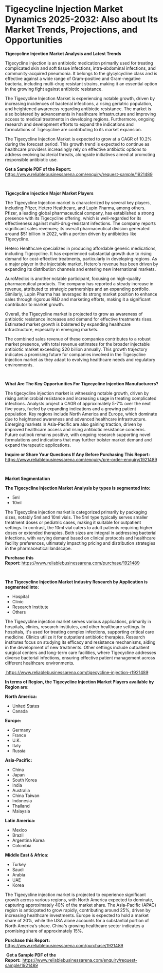 <p><h1>Tigecycline Injection Market Dynamics 2025-2032: Also about Its Market Trends, Projections, and Opportunities</h1></p><p><strong>Tigecycline Injection Market Analysis and Latest Trends</strong></p>
<p><p>Tigecycline injection is an antibiotic medication primarily used for treating complicated skin and soft tissue infections, intra-abdominal infections, and community-acquired pneumonia. It belongs to the glycylcycline class and is effective against a wide range of Gram-positive and Gram-negative bacteria, including multi-drug resistant strains, making it an essential option in the growing fight against antibiotic resistance. </p><p>The Tigecycline Injection Market is experiencing notable growth, driven by increasing incidences of bacterial infections, a rising geriatric population, and heightened awareness regarding antibiotic resistance. The market is also bolstered by advancements in healthcare infrastructure and improving access to medical treatments in developing regions. Furthermore, ongoing research and development efforts to expand the indications and formulations of Tigecycline are contributing to its market expansion.</p><p>The Tigecycline Injection Market is expected to grow at a CAGR of 10.2% during the forecast period. This growth trend is expected to continue as healthcare providers increasingly rely on effective antibiotic options to address evolving bacterial threats, alongside initiatives aimed at promoting responsible antibiotic use.</p></p>
<p><strong>Get a Sample PDF of the Report:&nbsp;</strong> <a href="https://www.reliablebusinessarena.com/enquiry/request-sample/1921489?utm_campaign=2957&utm_medium=2&utm_source=Github&utm_content=ia&utm_term=19042025&utm_id=tigecycline-injection">https://www.reliablebusinessarena.com/enquiry/request-sample/1921489</a></p>
<p>&nbsp;</p>
<p><strong>Tigecycline Injection Major Market Players</strong></p>
<p><p>The Tigecycline Injection market is characterized by several key players, including Pfizer, Hetero Healthcare, and Lupin Pharma, among others. Pfizer, a leading global pharmaceutical company, has established a strong presence with its Tigecycline offering, which is well-regarded for its effectiveness against multi-drug-resistant infections. The company reports significant sales revenues; its overall pharmaceutical division generated around $51 billion in 2022, with a portion driven by antibiotics like Tigecycline.</p><p>Hetero Healthcare specializes in producing affordable generic medications, including Tigecycline. It has experienced substantial growth due to rising demand for cost-effective treatments, particularly in developing regions. As a major player in the injectable market, Hetero's revenue has been driven by expanding its distribution channels and entering new international markets.</p><p>AuroMedics is another notable participant, focusing on high-quality pharmaceutical products. The company has reported a steady increase in revenue, attributed to strategic partnerships and an expanding portfolio. Similarly, Lupin Pharma has leveraged its strong market position to enhance sales through rigorous R&D and marketing efforts, making it a significant contributor to market growth.</p><p>Overall, the Tigecycline market is projected to grow as awareness of antibiotic resistance increases and demand for effective treatments rises. Estimated market growth is bolstered by expanding healthcare infrastructure, especially in emerging markets.</p><p>The combined sales revenue of these companies contributes to a robust market presence, with total revenue estimates for the broader injectable antibiotic market exceeding $20 billion annually. This growth trajectory indicates a promising future for companies involved in the Tigecycline Injection market as they adapt to evolving healthcare needs and regulatory environments.</p></p>
<p>&nbsp;</p>
<p><strong>What Are The Key Opportunities For Tigecycline Injection Manufacturers?</strong></p>
<p><p>The tigecycline injection market is witnessing notable growth, driven by rising antimicrobial resistance and increasing usage in treating complicated infections. Analysts project a CAGR of approximately 5-7% over the next five years, fueled by expanding indications and a growing patient population. Key regions include North America and Europe, which dominate due to heightened awareness and advanced healthcare infrastructure. Emerging markets in Asia-Pacific are also gaining traction, driven by improved healthcare access and rising antibiotic resistance concerns. Future outlook remains positive, with ongoing research supporting novel formulations and indications that may further bolster market demand and expand therapeutic applications.</p></p>
<p><strong>Inquire or Share Your Questions If Any Before Purchasing This Report:</strong> <a href="https://www.reliablebusinessarena.com/enquiry/pre-order-enquiry/1921489?utm_campaign=2957&utm_medium=2&utm_source=Github&utm_content=ia&utm_term=19042025&utm_id=tigecycline-injection">https://www.reliablebusinessarena.com/enquiry/pre-order-enquiry/1921489</a></p>
<p>&nbsp;</p>
<p><strong>Market Segmentation</strong></p>
<p><strong>The Tigecycline Injection Market Analysis by types is segmented into:</strong></p>
<p><ul><li>5ml</li><li>10ml</li></ul></p>
<p><p>The Tigecycline injection market is categorized primarily by packaging sizes, notably 5ml and 10ml vials. The 5ml type typically serves smaller treatment doses or pediatric cases, making it suitable for outpatient settings. In contrast, the 10ml vial caters to adult patients requiring higher doses or extended therapies. Both sizes are integral in addressing bacterial infections, with varying demand based on clinical protocols and healthcare facility preferences, ultimately impacting pricing and distribution strategies in the pharmaceutical landscape.</p></p>
<p><strong>Purchase this Report:&nbsp;</strong><a href="https://www.reliablebusinessarena.com/purchase/1921489?utm_campaign=2957&utm_medium=2&utm_source=Github&utm_content=ia&utm_term=19042025&utm_id=tigecycline-injection">https://www.reliablebusinessarena.com/purchase/1921489</a></p>
<p>&nbsp;</p>
<p><strong>The Tigecycline Injection Market Industry Research by Application is segmented into:</strong></p>
<p><ul><li>Hospital</li><li>Clinic</li><li>Research Institute</li><li>Others</li></ul></p>
<p><p>The Tigecycline injection market serves various applications, primarily in hospitals, clinics, research institutes, and other healthcare settings. In hospitals, it's used for treating complex infections, supporting critical care medicine. Clinics utilize it for outpatient antibiotic therapies. Research institutes focus on studying its efficacy and resistance mechanisms, aiding in the development of new treatments. Other settings include outpatient surgical centers and long-term care facilities, where Tigecycline addresses diverse bacterial infections, ensuring effective patient management across different healthcare environments.</p></p>
<p><a href="https://www.reliablebusinessarena.com/tigecycline-injection-r1921489?utm_campaign=2957&utm_medium=2&utm_source=Github&utm_content=ia&utm_term=19042025&utm_id=tigecycline-injection">&nbsp;https://www.reliablebusinessarena.com/tigecycline-injection-r1921489</a></p>
<p><strong>In terms of Region, the Tigecycline Injection Market Players available by Region are:</strong></p>
<p>
    <p> <strong> North America: </strong>
        <ul>
            <li>United States</li>
            <li>Canada</li>
        </ul>
        </p> 
    <p> <strong> Europe: </strong>
        <ul>
            <li>Germany</li>
            <li>France</li>
            <li>U.K.</li>
            <li>Italy</li>
            <li>Russia</li>
        </ul>
        </p> 
    <p> <strong> Asia-Pacific: </strong>
        <ul>
            <li>China</li>
            <li>Japan</li>
            <li>South Korea</li>
            <li>India</li>
            <li>Australia</li>
            <li>China Taiwan</li>
            <li>Indonesia</li>
            <li>Thailand</li>
            <li>Malaysia</li>
        </ul>
        </p> 
    <p> <strong> Latin America: </strong>
        <ul>
            <li>Mexico</li>
            <li>Brazil</li>
            <li>Argentina Korea</li>
            <li>Colombia</li>
        </ul>
        </p> 
    <p> <strong> Middle East & Africa: </strong>
        <ul>
            <li>Turkey</li>
            <li>Saudi</li>
            <li>Arabia</li>
            <li>UAE</li>
            <li>Korea</li>
        </ul>
    </p>
    </p>
<p><p>The Tigecycline injection market is projected to experience significant growth across various regions, with North America expected to dominate, capturing approximately 40% of the market share. The Asia-Pacific (APAC) region is anticipated to grow rapidly, contributing around 25%, driven by increasing healthcare investments. Europe is expected to hold a market share of 20%, while the USA alone accounts for a substantial portion of North America’s share. China's growing healthcare sector indicates a promising share of approximately 15%.</p></p>
<p><strong>Purchase this Report: </strong><a href="https://www.reliablebusinessarena.com/purchase/1921489?utm_campaign=2957&utm_medium=2&utm_source=Github&utm_content=ia&utm_term=19042025&utm_id=tigecycline-injection">https://www.reliablebusinessarena.com/purchase/1921489</a></p>
<p>&nbsp;<strong>Get a Sample PDF of the Report:&nbsp;&nbsp;</strong><a href="https://www.reliablebusinessarena.com/enquiry/request-sample/1921489?utm_campaign=2957&utm_medium=2&utm_source=Github&utm_content=ia&utm_term=19042025&utm_id=tigecycline-injection">https://www.reliablebusinessarena.com/enquiry/request-sample/1921489</a></p>
<p><strong></strong></p>
<p><p></p><p></p><p></p></p>